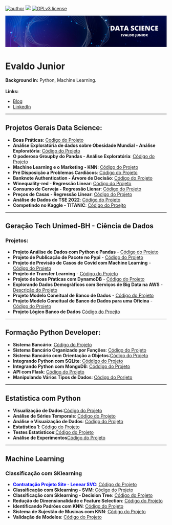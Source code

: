 
[![author](https://img.shields.io/badge/author-evaldojunior-red.svg)](https://www.linkedin.com/in/evaldo-junior-89094244/) [![](https://img.shields.io/badge/python-3.9+-blue.svg)](https://www.python.org/downloads/release/python-365/) [![GPLv3 license](https://img.shields.io/badge/License-GPLv3-blue.svg)](http://perso.crans.org/besson/LICENSE.html)

<p align="center">
  <img src="banner.png" >
</p>

# Evaldo Junior
<sub></sub>
**Background in:** Python, Machine Learning.

**Links:**
* [Blog](https://evaldoj.com)
* [LinkedIn](https://www.linkedin.com/in/evaldo-junior-89094244/)

---

## Projetos Gerais Data Science:


* **Boas Práticas**: [Codigo do Projeto](https://github.com/j2evaldo/Boas-Praticas)
* **Análise Exploratória de dados sobre Obesidade Mundial - Análise Exploratória**: [Código do Projeto](https://bit.ly/34PYVpE)
* **O poderoso Groupby do Pandas - Análise Exploratória**: [Código do Projeto](https://bit.ly/3sW91O8)
* **Machine Learning e o Marketing - KNN**: [Código do Projeto](https://bit.ly/3pghJFZ)
* **Pré Disposição a Problemas Cardiácos**: [Código do Projeto](https://github.com/j2evaldo/PREVISAO-DE-DOENCAS-CARDIACAS/blob/main/!hart.ipynb)
* **Banknote Authentication - Árvore de Decisão**: [Código do Projeto](https://github.com/j2evaldo/banknote_authentication/blob/main/banknote_authentication.ipynb)
* **Winequality-red - Regressão Linear**: [Código do Projeto](https://github.com/j2evaldo/winequality-red/blob/main/regressao_linear.ipynb)
* **Consumo de Cerveja - Regressão Lienar**: [Código do Projeto](https://github.com/j2evaldo/regressaolinear_consumo_cerveja/blob/main/Regress%E2%95%9Eo%20Linear.ipynb)
* **Preços de Casas - Regressão Linear**: [Código do Projeto](https://github.com/j2evaldo/regeressao_linear_preco_casas/blob/main/Regress%C3%A3o%20Linear.ipynb)
* **Análise de Dados do TSE 2022**: [Código do Projeto](https://github.com/j2evaldo/dados-do-TSE/blob/main/eleicoes.ipynb)
* **Competindo no Kaggle - TITANIC**: [Código do Proejto](https://github.com/j2evaldo/titanic)
---


## **Geração Tech Unimed-BH - Ciência de Dados**

### Projetos:


- **Projeto Análise de Dados com Python e Pandas** - [Código do Projeto](https://github.com/j2evaldo/dio/blob/main/EDA_DIO.ipynb)
- **Projeto de Publicação de Pacote no Pypi** - [Código do Projeto](https://github.com/j2evaldo/pacote)
- **Projeto de Previsão de Casos de Covid com Machine Learning** - [Código do Projeto](https://github.com/j2evaldo/covid_dio/blob/main/covid.ipynb)
- **Projeto de Transfer Learning** - [Código do Projeto](https://github.com/j2evaldo/transfer_learning/blob/main/transfer_learning.ipynb)
- **Projeto de boas Pŕaticas com DynamoDB** - [Código do Projeto](https://github.com/j2evaldo/dio-live-dynamodb)
- **Explorando Dados Demográficos com Serviços de Big Data na AWS** - [Descrição do Projeto](https://github.com/j2evaldo/dio-live-athena?organization=j2evaldo&organization=j2evaldo)
- **Projeto Modelo Coneitual de Banco de Dados** - [Código do Projeto](https://github.com/j2evaldo/dio-conceitual_db/blob/main/Modelo%20Conceitual.png)
- **Projeto Modelo Coneitual de Banco de Dados para uma Oficina** - [Código do Projeto](https://github.com/j2evaldo/dio_Construindo-um-Esquema-Conceitual-para-Banco-De-dados/blob/main/Oficina.png)
- **Projeto Lógico Banco de Dados** [Código do Proejto](https://github.com/j2evaldo/dio-projeto-logico/blob/main/bd.sql)


---

## Formação Python Developer:
- **Sistema Bancário**: [Código do Projeto](https://github.com/j2evaldo/SistemaBancario/blob/main/sistema_bancario.ipynb)
- **Sistema Bancário Organizado por Funções**: [Código do Projeto](https://github.com/j2evaldo/SistemaBancario/blob/main/sistema_bancario_funcoes.py)
- **Sistema Bancário com Orientação a Objetos**:[Código do Projeto](https://github.com/j2evaldo/SistemaBancario/blob/main/sistema_bancario_objetos.py)
- **Integrando Python com SQLite**: [Códdigo do Projeto](https://github.com/j2evaldo/Integracao_Python_com_Frameworks/blob/main/python_with_sqlite.py)
- **Integrando Python com MongoDB**: [Códdigo do Projeto](https://github.com/j2evaldo/Integracao_Python_com_Frameworks/blob/main/python_with_mongo.py)
- **API com Flask**: [Código do Projeto](https://github.com/j2evaldo/Integracao_Python_com_Frameworks/blob/main/API%20_with_Flask.ipynb)
- **Manipulando Vários Tipos de Dados**: [Código do Porjeto](https://github.com/j2evaldo/manipulandoDados/blob/main/entradas.ipynb)


---

## **Estatistica com Python**
- **Visualização de Dados**:[Código do Projeto](https://github.com/j2evaldo/visualizacao_matplotlib/blob/main/data_visalization.ipynb)
- **Análise de Séries Temporais**: [Código do Projeto](https://github.com/j2evaldo/serie_temporais/blob/main/series_temporais.ipynb)
- **Análise e Visuaização de Dados**: [Código do Projeto](https://github.com/j2evaldo/visualisacao_dados/blob/main/Introducao_data_science.ipynb)
- **Estatística 1**: [Código do Projeto](https://github.com/j2evaldo/estatistica1/blob/main/estatistica1.ipynb)
- **Testes Estatisticos**:[Código do Projeto](https://github.com/j2evaldo/testes_estatisticos/blob/main/testes_estatisticos.ipynb)
- **Análise de Experimentos**[Código do Projeto](https://github.com/j2evaldo/analise_de_experimentos/blob/main/Planejamento_experimentos_aula.ipynb)

---

## **Machine Learning**
### **Classificação com SKlearning**
- **<font color = 'blue'>Contratação Projeto Site - Lenear SVC</font>**: [Código do Projeto](https://github.com/j2evaldo/Machine_learning_Classificacao_Sklearning/blob/main/02_dados_projeto_site.ipynb)
- **Classificação com Sklearning - SVM**: [Código do Projeto](https://github.com/j2evaldo/Machine_learning_Classificacao_Sklearning/blob/main/machine_learning_dados_Acesso_site.ipynb)
- **Classificação com Sklearning - Decision Tree**: [Código do Projeto](https://github.com/j2evaldo/Machine_learning_Classificacao_Sklearning/blob/main/03_dados_projeto_Venda_carro.ipynb)
- **Redução de Dimensionalidade e Feature Selection**: [Código do Projeto](https://github.com/j2evaldo/reducao_dimensionalidade/blob/main/dimensionalidade.ipynb)
- **Identificando Padrões com KNN**: [Código do Projeto](https://github.com/j2evaldo/padroes_com_Knn/blob/main/knn_Extraindo_Padroes.ipynb)
- **Sistema de Sujestão de Musicas com KNN**: [Código do Projeto](https://github.com/j2evaldo/Sistema_Sugestao_KNN/blob/main/01_clusterizacao.ipynb)
- **Validação de Modelos**: [Código do Projeto](https://github.com/j2evaldo/validacao_de_modelos/blob/main/modelo.ipynb)






